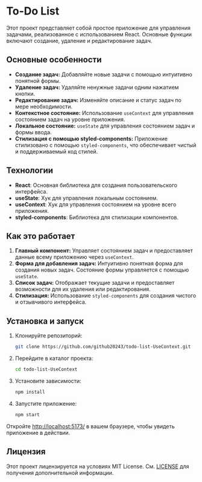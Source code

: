 # To-Do List

Этот проект представляет собой простое приложение для управления задачами, реализованное с использованием React. Основные функции включают создание, удаление и редактирование задач. 

## Основные особенности

- **Создание задач:** Добавляйте новые задачи с помощью интуитивно понятной формы.
- **Удаление задач:** Удаляйте ненужные задачи одним нажатием кнопки.
- **Редактирование задач:** Изменяйте описание и статус задач по мере необходимости.
- **Контекстное состояние:** Использование `useContext` для управления состоянием задач на уровне приложения.
- **Локальное состояние:** `useState` для управления состоянием задач и формы ввода.
- **Стилизация с помощью styled-components:** Приложение стилизовано с помощью `styled-components`, что обеспечивает чистый и поддерживаемый код стилей.

## Технологии

- **React**: Основная библиотека для создания пользовательского интерфейса.
- **useState**: Хук для управления локальным состоянием.
- **useContext**: Хук для управления состоянием на уровне всего приложения.
- **styled-components**: Библиотека для стилизации компонентов.

## Как это работает

1. **Главный компонент:** Управляет состоянием задач и предоставляет данные всему приложению через `useContext`.
2. **Форма для добавления задач:** Интуитивно понятная форма для создания новых задач. Состояние формы управляется с помощью `useState`.
3. **Список задач:** Отображает текущие задачи и предоставляет возможности для их удаления или редактирования.
4. **Стилизация:** Использование `styled-components` для создания чистого и отзывчивого интерфейса.

## Установка и запуск

1. Клонируйте репозиторий:
    ```bash
    git clone https://github.com/github20243/todo-list-UseContext.git
    ```
2. Перейдите в каталог проекта:
    ```bash
    cd todo-list-UseContext
    ```
3. Установите зависимости:
    ```bash
    npm install
    ```
4. Запустите приложение:
    ```bash
    npm start
    ```

Откройте [http://localhost:5173/](http://localhost:5173/) в вашем браузере, чтобы увидеть приложение в действии.

## Лицензия

Этот проект лицензируется на условиях MIT License. См. [LICENSE](LICENSE) для получения дополнительной информации.
